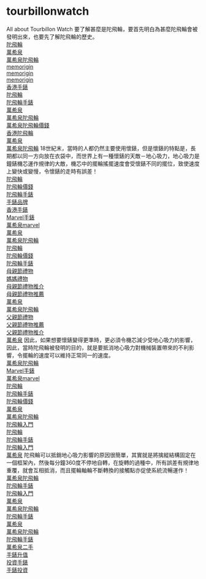 # tourbillonwatch
All about Tourbillon Watch
要了解甚麼是陀飛輪，要首先明白為甚麼陀飛輪會被發明出來，也要先了解陀飛輪的歷史。
<br><a href="https://youtu.be/bwi2hr7y2cQ">陀飛輪</a>
<br><a href="https://youtu.be/bwi2hr7y2cQ">萬希泉</a>
<br><a href="https://youtu.be/bwi2hr7y2cQ">萬希泉陀飛輪</a>
<br><a href="https://www.scmp.com/magazines/style/luxury/article/3131989/5-superhero-watches-marvel-and-dc-comics-characters-meet">memorigin</a>
<br><a href="https://www.scmp.com/magazines/style/article/2095715/five-luxury-star-wars-collectibles-celebrate-40th-anniversary-sci-fi">memorigin</a>
<br><a href="https://www.scmp.com/business/companies/article/1598952/now-time-return-made-hong-kong">memorigin</a>
<br><a href="http://www.weshare.hk/tourbillonwatchhk/articles/4737960">香港手錶</a>
<br><a href="http://www.weshare.hk/tourbillonwatchhk/articles/4737960">陀飛輪</a>
<br><a href="http://www.weshare.hk/tourbillonwatchhk/articles/4737960">陀飛輪手錶</a>
<br><a href="http://www.weshare.hk/tourbillonwatchhk/articles/4737960">萬希泉</a>
<br><a href="http://www.weshare.hk/tourbillonwatchhk/articles/4737960">萬希泉陀飛輪</a>
<br><a href="http://www.weshare.hk/tourbillonwatchhk/articles/4737960">萬希泉陀飛輪價錢</a>
<br><a href="http://www.weshare.hk/tourbillonwatchhk/articles/4737960">香港陀飛輪</a>
<br><a href="https://matters.news/@tourbillonwa/memorigin-%E8%90%AC%E5%B8%8C%E6%B3%89-%E8%81%AF%E4%B9%98%E4%B8%AD%E8%A5%BF%E5%90%8D%E4%BA%BA%E7%9A%84%E9%99%80%E9%A3%9B%E8%BC%AA%E6%89%8B%E9%8C%B6%E5%B8%82%E5%A0%B4%E6%8E%A8%E5%BB%A3%E7%AD%96%E7%95%A5-bafyreiff7rivicuee6zgs2agjlkbrt73zaizppkrb22qpzdmzsndpo5xlu">萬希泉</a>
<br><a href="https://matters.news/@tourbillonwa/memorigin-%E8%90%AC%E5%B8%8C%E6%B3%89-%E8%81%AF%E4%B9%98%E4%B8%AD%E8%A5%BF%E5%90%8D%E4%BA%BA%E7%9A%84%E9%99%80%E9%A3%9B%E8%BC%AA%E6%89%8B%E9%8C%B6%E5%B8%82%E5%A0%B4%E6%8E%A8%E5%BB%A3%E7%AD%96%E7%95%A5-bafyreiff7rivicuee6zgs2agjlkbrt73zaizppkrb22qpzdmzsndpo5xlu">萬希泉陀飛輪</a>
18世紀末，當時的人都仍然主要使用懷錶，但是懷錶的特點是，長期都以同一方向放在衣袋中，而世界上有一種懷錶的天敵－地心吸力，地心吸力是鐘錶機芯運作規律的大敵，機芯中的擺輪搖擺速度會受懷錶不同的擺位，致使速度上變快或變慢，令懷錶的走時有誤差！
<br><a href="https://matters.news/@tourbillonwa/memorigin-%E8%90%AC%E5%B8%8C%E6%B3%89-%E8%81%AF%E4%B9%98%E4%B8%AD%E8%A5%BF%E5%90%8D%E4%BA%BA%E7%9A%84%E9%99%80%E9%A3%9B%E8%BC%AA%E6%89%8B%E9%8C%B6%E5%B8%82%E5%A0%B4%E6%8E%A8%E5%BB%A3%E7%AD%96%E7%95%A5-bafyreiff7rivicuee6zgs2agjlkbrt73zaizppkrb22qpzdmzsndpo5xlu">陀飛輪</a>
<br><a href="https://matters.news/@tourbillonwa/memorigin-%E8%90%AC%E5%B8%8C%E6%B3%89-%E8%81%AF%E4%B9%98%E4%B8%AD%E8%A5%BF%E5%90%8D%E4%BA%BA%E7%9A%84%E9%99%80%E9%A3%9B%E8%BC%AA%E6%89%8B%E9%8C%B6%E5%B8%82%E5%A0%B4%E6%8E%A8%E5%BB%A3%E7%AD%96%E7%95%A5-bafyreiff7rivicuee6zgs2agjlkbrt73zaizppkrb22qpzdmzsndpo5xlu">陀飛輪價錢</a>
<br><a href="https://matters.news/@tourbillonwa/memorigin-%E8%90%AC%E5%B8%8C%E6%B3%89-%E8%81%AF%E4%B9%98%E4%B8%AD%E8%A5%BF%E5%90%8D%E4%BA%BA%E7%9A%84%E9%99%80%E9%A3%9B%E8%BC%AA%E6%89%8B%E9%8C%B6%E5%B8%82%E5%A0%B4%E6%8E%A8%E5%BB%A3%E7%AD%96%E7%95%A5-bafyreiff7rivicuee6zgs2agjlkbrt73zaizppkrb22qpzdmzsndpo5xlu">陀飛輪手錶</a>
<br><a href="https://matters.news/@tourbillonwa/memorigin-%E8%90%AC%E5%B8%8C%E6%B3%89-%E8%81%AF%E4%B9%98%E4%B8%AD%E8%A5%BF%E5%90%8D%E4%BA%BA%E7%9A%84%E9%99%80%E9%A3%9B%E8%BC%AA%E6%89%8B%E9%8C%B6%E5%B8%82%E5%A0%B4%E6%8E%A8%E5%BB%A3%E7%AD%96%E7%95%A5-bafyreiff7rivicuee6zgs2agjlkbrt73zaizppkrb22qpzdmzsndpo5xlu">手錶品牌</a>
<br><a href="https://matters.news/@tourbillonwa/memorigin-%E8%90%AC%E5%B8%8C%E6%B3%89-%E8%81%AF%E4%B9%98%E4%B8%AD%E8%A5%BF%E5%90%8D%E4%BA%BA%E7%9A%84%E9%99%80%E9%A3%9B%E8%BC%AA%E6%89%8B%E9%8C%B6%E5%B8%82%E5%A0%B4%E6%8E%A8%E5%BB%A3%E7%AD%96%E7%95%A5-bafyreiff7rivicuee6zgs2agjlkbrt73zaizppkrb22qpzdmzsndpo5xlu">香港手錶</a>
<br><a href="https://lifestyle.fanpiece.com/tourbillonwatch/%E6%84%9B%E5%BD%BC-%E8%90%AC%E5%B8%8C%E6%B3%89-G-Shock-CITIZEN-Marvel%E8%81%AF%E4%B9%98%E6%89%8B%E9%8C%B6%E5%93%81%E7%89%8C%E5%A4%A7%E8%A7%A3%E6%A7%8B-c1400123.html">Marvel手錶</a>
<br><a href="https://lifestyle.fanpiece.com/tourbillonwatch/%E6%84%9B%E5%BD%BC-%E8%90%AC%E5%B8%8C%E6%B3%89-G-Shock-CITIZEN-Marvel%E8%81%AF%E4%B9%98%E6%89%8B%E9%8C%B6%E5%93%81%E7%89%8C%E5%A4%A7%E8%A7%A3%E6%A7%8B-c1400123.html">萬希泉marvel</a>
<br><a href="https://lifestyle.fanpiece.com/tourbillonwatch/%E6%84%9B%E5%BD%BC-%E8%90%AC%E5%B8%8C%E6%B3%89-G-Shock-CITIZEN-Marvel%E8%81%AF%E4%B9%98%E6%89%8B%E9%8C%B6%E5%93%81%E7%89%8C%E5%A4%A7%E8%A7%A3%E6%A7%8B-c1400123.html">萬希泉</a>
<br><a href="https://lifestyle.fanpiece.com/tourbillonwatch/%E6%84%9B%E5%BD%BC-%E8%90%AC%E5%B8%8C%E6%B3%89-G-Shock-CITIZEN-Marvel%E8%81%AF%E4%B9%98%E6%89%8B%E9%8C%B6%E5%93%81%E7%89%8C%E5%A4%A7%E8%A7%A3%E6%A7%8B-c1400123.html">萬希泉陀飛輪</a>
<br><a href="https://lifestyle.fanpiece.com/tourbillonwatch/%E6%84%9B%E5%BD%BC-%E8%90%AC%E5%B8%8C%E6%B3%89-G-Shock-CITIZEN-Marvel%E8%81%AF%E4%B9%98%E6%89%8B%E9%8C%B6%E5%93%81%E7%89%8C%E5%A4%A7%E8%A7%A3%E6%A7%8B-c1400123.html">陀飛輪</a>
<br><a href="https://lifestyle.fanpiece.com/tourbillonwatch/%E6%84%9B%E5%BD%BC-%E8%90%AC%E5%B8%8C%E6%B3%89-G-Shock-CITIZEN-Marvel%E8%81%AF%E4%B9%98%E6%89%8B%E9%8C%B6%E5%93%81%E7%89%8C%E5%A4%A7%E8%A7%A3%E6%A7%8B-c1400123.html">陀飛輪價錢</a>
<br><a href="https://lifestyle.fanpiece.com/tourbillonwatch/%E6%84%9B%E5%BD%BC-%E8%90%AC%E5%B8%8C%E6%B3%89-G-Shock-CITIZEN-Marvel%E8%81%AF%E4%B9%98%E6%89%8B%E9%8C%B6%E5%93%81%E7%89%8C%E5%A4%A7%E8%A7%A3%E6%A7%8B-c1400123.html">陀飛輪手錶</a>
<br><a href="https://blog.ulifestyle.com.hk/article/tourbillonwatch/4142546/%E6%AF%8D%E8%A6%AA%E7%AF%80%E7%A6%AE%E7%89%A9-3%E5%A4%A7%E6%AF%8D%E8%A6%AA%E7%AF%80%E7%A6%AE%E7%89%A9%E5%90%8D%E7%89%8C%E7%B2%BE%E9%81%B8-chanel%E5%8C%85%E5%8C%85-tiffany%E9%A6%96%E9%A3%BE-memorigin%E9%99%80%E9%A3%9B%E8%BC%AA">母親節禮物</a>
<br><a href="https://blog.ulifestyle.com.hk/article/tourbillonwatch/4142546/%E6%AF%8D%E8%A6%AA%E7%AF%80%E7%A6%AE%E7%89%A9-3%E5%A4%A7%E6%AF%8D%E8%A6%AA%E7%AF%80%E7%A6%AE%E7%89%A9%E5%90%8D%E7%89%8C%E7%B2%BE%E9%81%B8-chanel%E5%8C%85%E5%8C%85-tiffany%E9%A6%96%E9%A3%BE-memorigin%E9%99%80%E9%A3%9B%E8%BC%AA">媽媽禮物</a>
<br><a href="https://blog.ulifestyle.com.hk/article/tourbillonwatch/4142546/%E6%AF%8D%E8%A6%AA%E7%AF%80%E7%A6%AE%E7%89%A9-3%E5%A4%A7%E6%AF%8D%E8%A6%AA%E7%AF%80%E7%A6%AE%E7%89%A9%E5%90%8D%E7%89%8C%E7%B2%BE%E9%81%B8-chanel%E5%8C%85%E5%8C%85-tiffany%E9%A6%96%E9%A3%BE-memorigin%E9%99%80%E9%A3%9B%E8%BC%AA">母親節禮物推介</a>
<br><a href="https://blog.ulifestyle.com.hk/article/tourbillonwatch/4142546/%E6%AF%8D%E8%A6%AA%E7%AF%80%E7%A6%AE%E7%89%A9-3%E5%A4%A7%E6%AF%8D%E8%A6%AA%E7%AF%80%E7%A6%AE%E7%89%A9%E5%90%8D%E7%89%8C%E7%B2%BE%E9%81%B8-chanel%E5%8C%85%E5%8C%85-tiffany%E9%A6%96%E9%A3%BE-memorigin%E9%99%80%E9%A3%9B%E8%BC%AA">母親節禮物推薦</a>
<br><a href="https://blog.ulifestyle.com.hk/article/tourbillonwatch/4142546/%E6%AF%8D%E8%A6%AA%E7%AF%80%E7%A6%AE%E7%89%A9-3%E5%A4%A7%E6%AF%8D%E8%A6%AA%E7%AF%80%E7%A6%AE%E7%89%A9%E5%90%8D%E7%89%8C%E7%B2%BE%E9%81%B8-chanel%E5%8C%85%E5%8C%85-tiffany%E9%A6%96%E9%A3%BE-memorigin%E9%99%80%E9%A3%9B%E8%BC%AA">萬希泉</a>
<br><a href="https://blog.ulifestyle.com.hk/article/tourbillonwatch/4142546/%E6%AF%8D%E8%A6%AA%E7%AF%80%E7%A6%AE%E7%89%A9-3%E5%A4%A7%E6%AF%8D%E8%A6%AA%E7%AF%80%E7%A6%AE%E7%89%A9%E5%90%8D%E7%89%8C%E7%B2%BE%E9%81%B8-chanel%E5%8C%85%E5%8C%85-tiffany%E9%A6%96%E9%A3%BE-memorigin%E9%99%80%E9%A3%9B%E8%BC%AA">萬希泉陀飛輪</a>
<br><a href="https://blog.ulifestyle.com.hk/article/tourbillonwatch/4134053/%E7%88%B6%E8%A6%AA%E7%AF%80%E7%A6%AE%E7%89%A9%E7%B2%BE%E9%81%B8-%E9%80%81%E7%88%B8%E7%88%B8%E4%B8%80%E9%9A%BB%E9%99%80%E9%A3%9B%E8%BC%AA%E6%89%8B%E9%8C%B6-%E8%BC%95%E9%AC%86%E6%89%93%E9%80%A0%E5%9E%8B%E4%BD%AC%E6%BD%AE%E7%88%B8">父親節禮物</a>
<br><a href="https://blog.ulifestyle.com.hk/article/tourbillonwatch/4134053/%E7%88%B6%E8%A6%AA%E7%AF%80%E7%A6%AE%E7%89%A9%E7%B2%BE%E9%81%B8-%E9%80%81%E7%88%B8%E7%88%B8%E4%B8%80%E9%9A%BB%E9%99%80%E9%A3%9B%E8%BC%AA%E6%89%8B%E9%8C%B6-%E8%BC%95%E9%AC%86%E6%89%93%E9%80%A0%E5%9E%8B%E4%BD%AC%E6%BD%AE%E7%88%B8">父親節禮物推薦</a>
<br><a href="https://blog.ulifestyle.com.hk/article/tourbillonwatch/4134053/%E7%88%B6%E8%A6%AA%E7%AF%80%E7%A6%AE%E7%89%A9%E7%B2%BE%E9%81%B8-%E9%80%81%E7%88%B8%E7%88%B8%E4%B8%80%E9%9A%BB%E9%99%80%E9%A3%9B%E8%BC%AA%E6%89%8B%E9%8C%B6-%E8%BC%95%E9%AC%86%E6%89%93%E9%80%A0%E5%9E%8B%E4%BD%AC%E6%BD%AE%E7%88%B8">父親節禮物推介</a>
<br><a href="https://blog.ulifestyle.com.hk/article/tourbillonwatch/4134053/%E7%88%B6%E8%A6%AA%E7%AF%80%E7%A6%AE%E7%89%A9%E7%B2%BE%E9%81%B8-%E9%80%81%E7%88%B8%E7%88%B8%E4%B8%80%E9%9A%BB%E9%99%80%E9%A3%9B%E8%BC%AA%E6%89%8B%E9%8C%B6-%E8%BC%95%E9%AC%86%E6%89%93%E9%80%A0%E5%9E%8B%E4%BD%AC%E6%BD%AE%E7%88%B8">萬希泉</a>
因此，如果想要懷錶變得更準時，更必須令機芯減少受地心吸力的影響，因此，當時陀飛輪被發明的目的，就是要抵消地心吸力對機械裝置帶來的不利影響，令擺輪的速度可以維持正常同一的速度。
<br><a href="https://blog.ulifestyle.com.hk/article/tourbillonwatch/4134053/%E7%88%B6%E8%A6%AA%E7%AF%80%E7%A6%AE%E7%89%A9%E7%B2%BE%E9%81%B8-%E9%80%81%E7%88%B8%E7%88%B8%E4%B8%80%E9%9A%BB%E9%99%80%E9%A3%9B%E8%BC%AA%E6%89%8B%E9%8C%B6-%E8%BC%95%E9%AC%86%E6%89%93%E9%80%A0%E5%9E%8B%E4%BD%AC%E6%BD%AE%E7%88%B8">萬希泉陀飛輪</a>
<br><a href="https://lifestyle.fanpiece.com/tourbillonwatch/%E6%84%9B%E5%BD%BC-%E8%90%AC%E5%B8%8C%E6%B3%89-%E5%8B%9E%E5%8A%9B%E5%A3%AB-6%E6%AC%BE%E8%88%87Marvel-DC%E8%81%AF%E4%B9%98%E7%9A%84%E9%AB%98%E7%AB%AF%E6%89%8B%E9%8C%B6%E7%B2%BE%E9%81%B8-c1404722.html">Marvel手錶</a>
<br><a href="https://lifestyle.fanpiece.com/tourbillonwatch/%E6%84%9B%E5%BD%BC-%E8%90%AC%E5%B8%8C%E6%B3%89-%E5%8B%9E%E5%8A%9B%E5%A3%AB-6%E6%AC%BE%E8%88%87Marvel-DC%E8%81%AF%E4%B9%98%E7%9A%84%E9%AB%98%E7%AB%AF%E6%89%8B%E9%8C%B6%E7%B2%BE%E9%81%B8-c1404722.html">萬希泉marvel</a>
<br><a href="https://lifestyle.fanpiece.com/tourbillonwatch/%E6%84%9B%E5%BD%BC-%E8%90%AC%E5%B8%8C%E6%B3%89-%E5%8B%9E%E5%8A%9B%E5%A3%AB-6%E6%AC%BE%E8%88%87Marvel-DC%E8%81%AF%E4%B9%98%E7%9A%84%E9%AB%98%E7%AB%AF%E6%89%8B%E9%8C%B6%E7%B2%BE%E9%81%B8-c1404722.html">陀飛輪</a>
<br><a href="https://lifestyle.fanpiece.com/tourbillonwatch/%E6%84%9B%E5%BD%BC-%E8%90%AC%E5%B8%8C%E6%B3%89-%E5%8B%9E%E5%8A%9B%E5%A3%AB-6%E6%AC%BE%E8%88%87Marvel-DC%E8%81%AF%E4%B9%98%E7%9A%84%E9%AB%98%E7%AB%AF%E6%89%8B%E9%8C%B6%E7%B2%BE%E9%81%B8-c1404722.html">陀飛輪手錶</a>
<br><a href="https://lifestyle.fanpiece.com/tourbillonwatch/%E6%84%9B%E5%BD%BC-%E8%90%AC%E5%B8%8C%E6%B3%89-%E5%8B%9E%E5%8A%9B%E5%A3%AB-6%E6%AC%BE%E8%88%87Marvel-DC%E8%81%AF%E4%B9%98%E7%9A%84%E9%AB%98%E7%AB%AF%E6%89%8B%E9%8C%B6%E7%B2%BE%E9%81%B8-c1404722.html">陀飛輪價錢</a>
<br><a href="https://lifestyle.fanpiece.com/tourbillonwatch/%E6%84%9B%E5%BD%BC-%E8%90%AC%E5%B8%8C%E6%B3%89-%E5%8B%9E%E5%8A%9B%E5%A3%AB-6%E6%AC%BE%E8%88%87Marvel-DC%E8%81%AF%E4%B9%98%E7%9A%84%E9%AB%98%E7%AB%AF%E6%89%8B%E9%8C%B6%E7%B2%BE%E9%81%B8-c1404722.html">萬希泉</a>
<br><a href="https://lifestyle.fanpiece.com/tourbillonwatch/%E6%84%9B%E5%BD%BC-%E8%90%AC%E5%B8%8C%E6%B3%89-%E5%8B%9E%E5%8A%9B%E5%A3%AB-6%E6%AC%BE%E8%88%87Marvel-DC%E8%81%AF%E4%B9%98%E7%9A%84%E9%AB%98%E7%AB%AF%E6%89%8B%E9%8C%B6%E7%B2%BE%E9%81%B8-c1404722.html">萬希泉陀飛輪</a>
<br><a href="https://tourbillonwatchhk.medium.com/">陀飛輪入門</a>
<br><a href="https://tourbillonwatchhk.medium.com/">陀飛輪</a>
<br><a href="https://tourbillonwatchhk.medium.com/">陀飛輪手錶</a>
<br><a href="https://blog.ulifestyle.com.hk/article/tourbillonwatch/4150181/%E5%AF%B6%E7%92%A3-cartier-%E8%90%AC%E5%B8%8C%E6%B3%89-%E9%99%80%E9%A3%9B%E8%BC%AA%E6%96%B0%E6%89%8B%E4%B8%8A%E8%B7%AF-%E5%85%A5%E9%96%80%E7%9F%A5%E8%AD%98%E5%8F%8A3%E5%80%8B%E4%B8%8D%E5%8F%AF%E4%B8%8D%E8%AD%98%E7%9A%84%E8%85%95%E9%8C%B6%E7%89%8C%E5%AD%90">陀飛輪入門</a>
<br><a href="https://blog.ulifestyle.com.hk/article/tourbillonwatch/4150181/%E5%AF%B6%E7%92%A3-cartier-%E8%90%AC%E5%B8%8C%E6%B3%89-%E9%99%80%E9%A3%9B%E8%BC%AA%E6%96%B0%E6%89%8B%E4%B8%8A%E8%B7%AF-%E5%85%A5%E9%96%80%E7%9F%A5%E8%AD%98%E5%8F%8A3%E5%80%8B%E4%B8%8D%E5%8F%AF%E4%B8%8D%E8%AD%98%E7%9A%84%E8%85%95%E9%8C%B6%E7%89%8C%E5%AD%90">萬希泉</a>
陀飛輪可以抵銷地心吸力影響的原因很簡單，其實就是將擒縱結構固定在一個框架內，然後每分鐘360度不停地自轉，在旋轉的過種中，所有誤差有規律地重覆，就會互相抵消，而且擺輪軸輪不斷轉換的接觸點亦促使系統流暢運作！
<br><a href="https://blog.ulifestyle.com.hk/article/tourbillonwatch/4150181/%E5%AF%B6%E7%92%A3-cartier-%E8%90%AC%E5%B8%8C%E6%B3%89-%E9%99%80%E9%A3%9B%E8%BC%AA%E6%96%B0%E6%89%8B%E4%B8%8A%E8%B7%AF-%E5%85%A5%E9%96%80%E7%9F%A5%E8%AD%98%E5%8F%8A3%E5%80%8B%E4%B8%8D%E5%8F%AF%E4%B8%8D%E8%AD%98%E7%9A%84%E8%85%95%E9%8C%B6%E7%89%8C%E5%AD%90">萬希泉陀飛輪</a>
<br><a href="https://blog.ulifestyle.com.hk/article/tourbillonwatch/4150181/%E5%AF%B6%E7%92%A3-cartier-%E8%90%AC%E5%B8%8C%E6%B3%89-%E9%99%80%E9%A3%9B%E8%BC%AA%E6%96%B0%E6%89%8B%E4%B8%8A%E8%B7%AF-%E5%85%A5%E9%96%80%E7%9F%A5%E8%AD%98%E5%8F%8A3%E5%80%8B%E4%B8%8D%E5%8F%AF%E4%B8%8D%E8%AD%98%E7%9A%84%E8%85%95%E9%8C%B6%E7%89%8C%E5%AD%90">陀飛輪手錶</a>
<br><a href="https://blog.ulifestyle.com.hk/article/tourbillonwatch/4150184/%E9%99%80%E9%A3%9B%E8%BC%AA%E5%85%A5%E9%96%80-%E8%AA%8D%E8%AD%985%E7%A8%AE%E9%99%80%E9%A3%9B%E8%BC%AA%E6%89%8B%E9%8C%B6%E6%8A%80%E8%A1%93%E5%8F%8A%E5%85%B6%E5%83%B9%E5%80%BC">陀飛輪入門</a>
<br><a href="https://blog.ulifestyle.com.hk/article/tourbillonwatch/4150184/%E9%99%80%E9%A3%9B%E8%BC%AA%E5%85%A5%E9%96%80-%E8%AA%8D%E8%AD%985%E7%A8%AE%E9%99%80%E9%A3%9B%E8%BC%AA%E6%89%8B%E9%8C%B6%E6%8A%80%E8%A1%93%E5%8F%8A%E5%85%B6%E5%83%B9%E5%80%BC">萬希泉</a>
<br><a href="https://blog.ulifestyle.com.hk/article/tourbillonwatch/4150184/%E9%99%80%E9%A3%9B%E8%BC%AA%E5%85%A5%E9%96%80-%E8%AA%8D%E8%AD%985%E7%A8%AE%E9%99%80%E9%A3%9B%E8%BC%AA%E6%89%8B%E9%8C%B6%E6%8A%80%E8%A1%93%E5%8F%8A%E5%85%B6%E5%83%B9%E5%80%BC">萬希泉陀飛輪</a>
<br><a href="https://blog.ulifestyle.com.hk/article/tourbillonwatch/4150184/%E9%99%80%E9%A3%9B%E8%BC%AA%E5%85%A5%E9%96%80-%E8%AA%8D%E8%AD%985%E7%A8%AE%E9%99%80%E9%A3%9B%E8%BC%AA%E6%89%8B%E9%8C%B6%E6%8A%80%E8%A1%93%E5%8F%8A%E5%85%B6%E5%83%B9%E5%80%BC">陀飛輪手錶</a>
<br><a href="https://blog.ulifestyle.com.hk/article/tourbillonwatch/4150184/%E9%99%80%E9%A3%9B%E8%BC%AA%E5%85%A5%E9%96%80-%E8%AA%8D%E8%AD%985%E7%A8%AE%E9%99%80%E9%A3%9B%E8%BC%AA%E6%89%8B%E9%8C%B6%E6%8A%80%E8%A1%93%E5%8F%8A%E5%85%B6%E5%83%B9%E5%80%BC">萬希泉</a>
<br><a href="https://blog.ulifestyle.com.hk/article/tourbillonwatch/4150184/%E9%99%80%E9%A3%9B%E8%BC%AA%E5%85%A5%E9%96%80-%E8%AA%8D%E8%AD%985%E7%A8%AE%E9%99%80%E9%A3%9B%E8%BC%AA%E6%89%8B%E9%8C%B6%E6%8A%80%E8%A1%93%E5%8F%8A%E5%85%B6%E5%83%B9%E5%80%BC">萬希泉陀飛輪</a>
<br><a href="https://blog.ulifestyle.com.hk/article/tourbillonwatch/4150184/%E9%99%80%E9%A3%9B%E8%BC%AA%E5%85%A5%E9%96%80-%E8%AA%8D%E8%AD%985%E7%A8%AE%E9%99%80%E9%A3%9B%E8%BC%AA%E6%89%8B%E9%8C%B6%E6%8A%80%E8%A1%93%E5%8F%8A%E5%85%B6%E5%83%B9%E5%80%BC">陀飛輪手錶</a>
<br><a href="https://matters.news/@tourbillonwa/%E5%8B%9E%E5%8A%9B%E5%A3%AB%E4%BB%A5%E5%A4%96%E7%9A%84%E7%82%92%E9%8C%B6%E6%BD%9B%E5%8A%9B%E8%82%A1-%E7%82%BA%E4%BD%95%E6%89%8B%E9%8C%B6%E6%9C%83%E5%8D%87%E5%80%BC-%E6%8B%86%E8%A7%A34%E5%80%8B%E5%85%B7%E5%82%99%E5%8D%87%E5%80%BC%E6%BD%9B%E5%8A%9B%E7%9A%84%E9%99%80%E9%A3%9B%E8%BC%AA%E5%93%81%E7%89%8C%E5%85%83%E7%B4%A0-bafyreicn6ms7sas7lhemqdwlhpkubvccjymskwiyu4gplsbs4qufmkgwou">萬希泉二手</a>
<br><a href="https://matters.news/@tourbillonwa/%E5%8B%9E%E5%8A%9B%E5%A3%AB%E4%BB%A5%E5%A4%96%E7%9A%84%E7%82%92%E9%8C%B6%E6%BD%9B%E5%8A%9B%E8%82%A1-%E7%82%BA%E4%BD%95%E6%89%8B%E9%8C%B6%E6%9C%83%E5%8D%87%E5%80%BC-%E6%8B%86%E8%A7%A34%E5%80%8B%E5%85%B7%E5%82%99%E5%8D%87%E5%80%BC%E6%BD%9B%E5%8A%9B%E7%9A%84%E9%99%80%E9%A3%9B%E8%BC%AA%E5%93%81%E7%89%8C%E5%85%83%E7%B4%A0-bafyreicn6ms7sas7lhemqdwlhpkubvccjymskwiyu4gplsbs4qufmkgwou">手錶升值</a>
<br><a href="https://matters.news/@tourbillonwa/%E5%8B%9E%E5%8A%9B%E5%A3%AB%E4%BB%A5%E5%A4%96%E7%9A%84%E7%82%92%E9%8C%B6%E6%BD%9B%E5%8A%9B%E8%82%A1-%E7%82%BA%E4%BD%95%E6%89%8B%E9%8C%B6%E6%9C%83%E5%8D%87%E5%80%BC-%E6%8B%86%E8%A7%A34%E5%80%8B%E5%85%B7%E5%82%99%E5%8D%87%E5%80%BC%E6%BD%9B%E5%8A%9B%E7%9A%84%E9%99%80%E9%A3%9B%E8%BC%AA%E5%93%81%E7%89%8C%E5%85%83%E7%B4%A0-bafyreicn6ms7sas7lhemqdwlhpkubvccjymskwiyu4gplsbs4qufmkgwou">投資手錶</a>
<br><a href="https://matters.news/@tourbillonwa/%E5%8B%9E%E5%8A%9B%E5%A3%AB%E4%BB%A5%E5%A4%96%E7%9A%84%E7%82%92%E9%8C%B6%E6%BD%9B%E5%8A%9B%E8%82%A1-%E7%82%BA%E4%BD%95%E6%89%8B%E9%8C%B6%E6%9C%83%E5%8D%87%E5%80%BC-%E6%8B%86%E8%A7%A34%E5%80%8B%E5%85%B7%E5%82%99%E5%8D%87%E5%80%BC%E6%BD%9B%E5%8A%9B%E7%9A%84%E9%99%80%E9%A3%9B%E8%BC%AA%E5%93%81%E7%89%8C%E5%85%83%E7%B4%A0-bafyreicn6ms7sas7lhemqdwlhpkubvccjymskwiyu4gplsbs4qufmkgwou">手錶投資</a>
